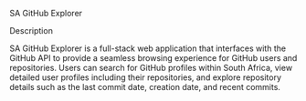 SA GitHub Explorer

Description

SA GitHub Explorer is a full-stack web application that interfaces with the GitHub API to provide a seamless browsing experience for GitHub users and repositories. Users can search for GitHub profiles within South Africa, view detailed user profiles including their repositories, and explore repository details such as the last commit date, creation date, and recent commits.